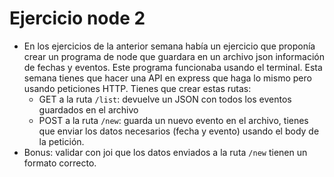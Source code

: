 # Ejercicio node 2

- En los ejercicios de la anterior semana había un ejercicio que proponía crear un programa de node que guardara en un archivo json información de fechas y eventos. Este programa funcionaba usando el terminal. Esta semana tienes que hacer una API en express que haga lo mismo pero usando peticiones HTTP. Tienes que crear estas rutas:
  - GET a la ruta `/list`: devuelve un JSON con todos los eventos guardados en el archivo
  - POST a la ruta `/new`: guarda un nuevo evento en el archivo, tienes que enviar los datos necesarios (fecha y evento) usando el body de la petición.
- Bonus: validar con joi que los datos enviados a la ruta `/new` tienen un formato correcto.
